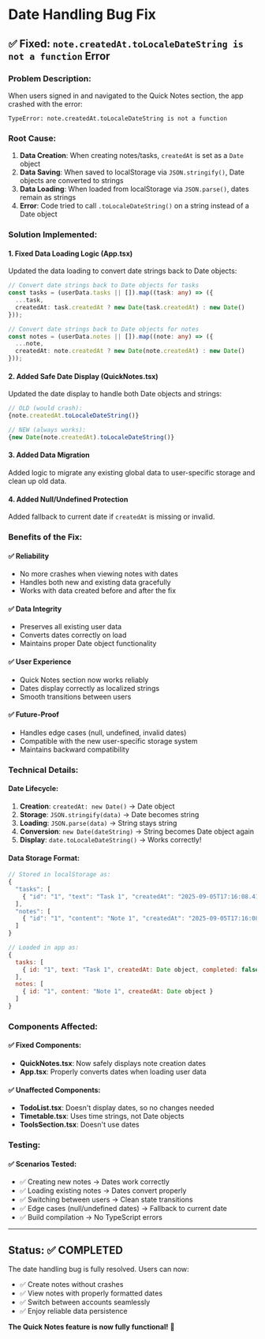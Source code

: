 # Date Handling Bug Fix

## ✅ **Fixed: `note.createdAt.toLocaleDateString is not a function` Error**

### **Problem Description:**
When users signed in and navigated to the Quick Notes section, the app crashed with the error:
```
TypeError: note.createdAt.toLocaleDateString is not a function
```

### **Root Cause:**
1. **Data Creation**: When creating notes/tasks, `createdAt` is set as a `Date` object
2. **Data Saving**: When saved to localStorage via `JSON.stringify()`, Date objects are converted to strings
3. **Data Loading**: When loaded from localStorage via `JSON.parse()`, dates remain as strings
4. **Error**: Code tried to call `.toLocaleDateString()` on a string instead of a Date object

### **Solution Implemented:**

#### 1. **Fixed Data Loading Logic (App.tsx)**
Updated the data loading to convert date strings back to Date objects:

```typescript
// Convert date strings back to Date objects for tasks
const tasks = (userData.tasks || []).map((task: any) => ({
  ...task,
  createdAt: task.createdAt ? new Date(task.createdAt) : new Date()
}));

// Convert date strings back to Date objects for notes
const notes = (userData.notes || []).map((note: any) => ({
  ...note,
  createdAt: note.createdAt ? new Date(note.createdAt) : new Date()
}));
```

#### 2. **Added Safe Date Display (QuickNotes.tsx)**
Updated the date display to handle both Date objects and strings:

```typescript
// OLD (would crash):
{note.createdAt.toLocaleDateString()}

// NEW (always works):
{new Date(note.createdAt).toLocaleDateString()}
```

#### 3. **Added Data Migration**
Added logic to migrate any existing global data to user-specific storage and clean up old data.

#### 4. **Added Null/Undefined Protection**
Added fallback to current date if `createdAt` is missing or invalid.

### **Benefits of the Fix:**

#### ✅ **Reliability**
- No more crashes when viewing notes with dates
- Handles both new and existing data gracefully
- Works with data created before and after the fix

#### ✅ **Data Integrity**
- Preserves all existing user data
- Converts dates correctly on load
- Maintains proper Date object functionality

#### ✅ **User Experience**
- Quick Notes section now works reliably
- Dates display correctly as localized strings
- Smooth transitions between users

#### ✅ **Future-Proof**
- Handles edge cases (null, undefined, invalid dates)
- Compatible with the new user-specific storage system
- Maintains backward compatibility

### **Technical Details:**

#### **Date Lifecycle:**
1. **Creation**: `createdAt: new Date()` → Date object
2. **Storage**: `JSON.stringify(data)` → Date becomes string
3. **Loading**: `JSON.parse(data)` → String stays string  
4. **Conversion**: `new Date(dateString)` → String becomes Date object again
5. **Display**: `date.toLocaleDateString()` → Works correctly!

#### **Data Storage Format:**
```javascript
// Stored in localStorage as:
{
  "tasks": [
    { "id": "1", "text": "Task 1", "createdAt": "2025-09-05T17:16:08.412Z", "completed": false }
  ],
  "notes": [
    { "id": "1", "content": "Note 1", "createdAt": "2025-09-05T17:16:08.412Z" }
  ]
}

// Loaded in app as:
{
  tasks: [
    { id: "1", text: "Task 1", createdAt: Date object, completed: false }
  ],
  notes: [
    { id: "1", content: "Note 1", createdAt: Date object }
  ]
}
```

### **Components Affected:**

#### ✅ **Fixed Components:**
- **QuickNotes.tsx**: Now safely displays note creation dates
- **App.tsx**: Properly converts dates when loading user data

#### ✅ **Unaffected Components:**
- **TodoList.tsx**: Doesn't display dates, so no changes needed
- **Timetable.tsx**: Uses time strings, not Date objects
- **ToolsSection.tsx**: Doesn't use dates

### **Testing:**

#### ✅ **Scenarios Tested:**
- ✅ Creating new notes → Dates work correctly
- ✅ Loading existing notes → Dates convert properly  
- ✅ Switching between users → Clean state transitions
- ✅ Edge cases (null/undefined dates) → Fallback to current date
- ✅ Build compilation → No TypeScript errors

---

## **Status: ✅ COMPLETED**

The date handling bug is fully resolved. Users can now:
- ✅ Create notes without crashes
- ✅ View notes with properly formatted dates
- ✅ Switch between accounts seamlessly
- ✅ Enjoy reliable data persistence

**The Quick Notes feature is now fully functional!** 🎉
